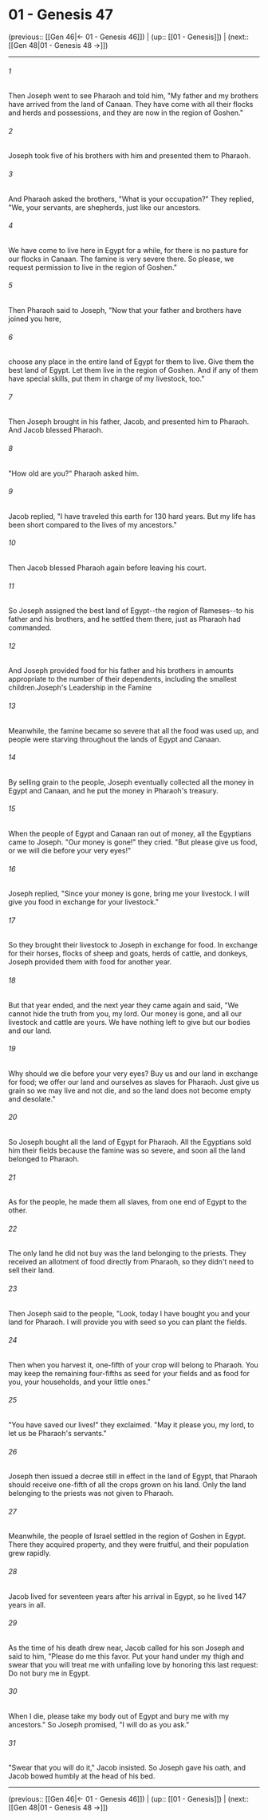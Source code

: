 # 01 - Genesis 47

(previous:: [[Gen 46|← 01 - Genesis 46]]) | (up:: [[01 - Genesis]]) | (next:: [[Gen 48|01 - Genesis 48 →]])

***


###### 1 
Then Joseph went to see Pharaoh and told him, "My father and my brothers have arrived from the land of Canaan. They have come with all their flocks and herds and possessions, and they are now in the region of Goshen." 

###### 2 
Joseph took five of his brothers with him and presented them to Pharaoh. 

###### 3 
And Pharaoh asked the brothers, "What is your occupation?" They replied, "We, your servants, are shepherds, just like our ancestors. 

###### 4 
We have come to live here in Egypt for a while, for there is no pasture for our flocks in Canaan. The famine is very severe there. So please, we request permission to live in the region of Goshen." 

###### 5 
Then Pharaoh said to Joseph, "Now that your father and brothers have joined you here, 

###### 6 
choose any place in the entire land of Egypt for them to live. Give them the best land of Egypt. Let them live in the region of Goshen. And if any of them have special skills, put them in charge of my livestock, too." 

###### 7 
Then Joseph brought in his father, Jacob, and presented him to Pharaoh. And Jacob blessed Pharaoh. 

###### 8 
"How old are you?" Pharaoh asked him. 

###### 9 
Jacob replied, "I have traveled this earth for 130 hard years. But my life has been short compared to the lives of my ancestors." 

###### 10 
Then Jacob blessed Pharaoh again before leaving his court. 

###### 11 
So Joseph assigned the best land of Egypt--the region of Rameses--to his father and his brothers, and he settled them there, just as Pharaoh had commanded. 

###### 12 
And Joseph provided food for his father and his brothers in amounts appropriate to the number of their dependents, including the smallest children.Joseph's Leadership in the Famine 

###### 13 
Meanwhile, the famine became so severe that all the food was used up, and people were starving throughout the lands of Egypt and Canaan. 

###### 14 
By selling grain to the people, Joseph eventually collected all the money in Egypt and Canaan, and he put the money in Pharaoh's treasury. 

###### 15 
When the people of Egypt and Canaan ran out of money, all the Egyptians came to Joseph. "Our money is gone!" they cried. "But please give us food, or we will die before your very eyes!" 

###### 16 
Joseph replied, "Since your money is gone, bring me your livestock. I will give you food in exchange for your livestock." 

###### 17 
So they brought their livestock to Joseph in exchange for food. In exchange for their horses, flocks of sheep and goats, herds of cattle, and donkeys, Joseph provided them with food for another year. 

###### 18 
But that year ended, and the next year they came again and said, "We cannot hide the truth from you, my lord. Our money is gone, and all our livestock and cattle are yours. We have nothing left to give but our bodies and our land. 

###### 19 
Why should we die before your very eyes? Buy us and our land in exchange for food; we offer our land and ourselves as slaves for Pharaoh. Just give us grain so we may live and not die, and so the land does not become empty and desolate." 

###### 20 
So Joseph bought all the land of Egypt for Pharaoh. All the Egyptians sold him their fields because the famine was so severe, and soon all the land belonged to Pharaoh. 

###### 21 
As for the people, he made them all slaves, from one end of Egypt to the other. 

###### 22 
The only land he did not buy was the land belonging to the priests. They received an allotment of food directly from Pharaoh, so they didn't need to sell their land. 

###### 23 
Then Joseph said to the people, "Look, today I have bought you and your land for Pharaoh. I will provide you with seed so you can plant the fields. 

###### 24 
Then when you harvest it, one-fifth of your crop will belong to Pharaoh. You may keep the remaining four-fifths as seed for your fields and as food for you, your households, and your little ones." 

###### 25 
"You have saved our lives!" they exclaimed. "May it please you, my lord, to let us be Pharaoh's servants." 

###### 26 
Joseph then issued a decree still in effect in the land of Egypt, that Pharaoh should receive one-fifth of all the crops grown on his land. Only the land belonging to the priests was not given to Pharaoh. 

###### 27 
Meanwhile, the people of Israel settled in the region of Goshen in Egypt. There they acquired property, and they were fruitful, and their population grew rapidly. 

###### 28 
Jacob lived for seventeen years after his arrival in Egypt, so he lived 147 years in all. 

###### 29 
As the time of his death drew near, Jacob called for his son Joseph and said to him, "Please do me this favor. Put your hand under my thigh and swear that you will treat me with unfailing love by honoring this last request: Do not bury me in Egypt. 

###### 30 
When I die, please take my body out of Egypt and bury me with my ancestors." So Joseph promised, "I will do as you ask." 

###### 31 
"Swear that you will do it," Jacob insisted. So Joseph gave his oath, and Jacob bowed humbly at the head of his bed.

***

(previous:: [[Gen 46|← 01 - Genesis 46]]) | (up:: [[01 - Genesis]]) | (next:: [[Gen 48|01 - Genesis 48 →]])
